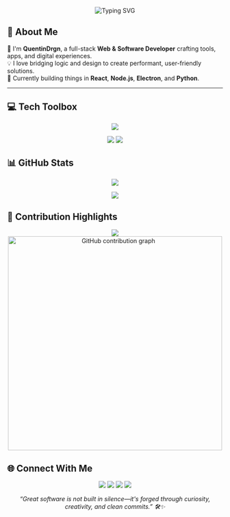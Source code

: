 <p align="center">
  <img src="https://readme-typing-svg.demolab.com?font=Fira+Code&size=26&pause=1000&color=ABDD22&center=true&vCenter=true&multiline=true&width=700&height=100&lines=Hi+I'm+QuentinDrgn+%F0%9F%92%BB;Web+%26+Software+Developer;Passionate+about+Clean+Code+%26+Creative+UX" alt="Typing SVG" />
</p>

## 👾 About Me

🎯 I'm **QuentinDrgn**, a full-stack **Web & Software Developer** crafting tools, apps, and digital experiences.  
💡 I love bridging logic and design to create performant, user-friendly solutions.  
🚀 Currently building things in **React**, **Node.js**, **Electron**, and **Python**.

---

## 💻 Tech Toolbox

<p align="center">
  <img src="https://skillicons.dev/icons?i=html,css,js,ts,react,nodejs,nextjs,php,python,java,mysql,postgres,git,figma&theme=light" />
</p>

<p align="center">
  <img src="https://img.shields.io/badge/Web-Development-865ff2?style=for-the-badge&logo=chrome&logoColor=white" />
  <img src="https://img.shields.io/badge/Software-Engineering-abdd22?style=for-the-badge&logo=linux&logoColor=black" />
</p>

## 📊 GitHub Stats

<p align="center">
  <img src="https://github-readme-stats.vercel.app/api?username=QuentinDrgn&show_icons=true&bg_color=000000&text_color=865ff2&icon_color=abdd22&title_color=abdd22&hide_border=true&border_radius=12" />
</p>

<p align="center">
  <img src="https://github-readme-streak-stats.herokuapp.com/?user=QuentinDrgn&theme=dark&hide_border=true&background=000000&ring=abdd22&fire=865ff2&currStreakLabel=abdd22" />
</p>

<!-- ✨ ANIMATED CONTRIBUTION (SVG ALTERNATIVE OR SKYLINE) -->
## 🌈 Contribution Highlights

<p align="center">
  <a href="https://skyline.github.com/QuentinDrgn">
    <img src="https://img.shields.io/badge/3D+GitHub+Skyline-865ff2?style=for-the-badge&logo=github&logoColor=white" />
  </a>
  <img src="https://raw.githubusercontent.com/denvercoder1/custom-icon-badges/dev/icons/github-contribution.gif" width="500" alt="GitHub contribution graph"/>
</p>

<!-- 📬 CONTACT -->
## 🌐 Connect With Me

<p align="center">
  <a href="https://quentindrgn.github.io"><img src="https://img.shields.io/badge/Portfolio-abdd22?style=for-the-badge&logo=firefox&logoColor=black" /></a>
  <a href="mailto:quentin.dorigny.pro@gmail.com"><img src="https://img.shields.io/badge/Email-865ff2?style=for-the-badge&logo=gmail&logoColor=white" /></a>
  <a href="https://linkedin.com/in/quentin-dorigny-29942a265/"><img src="https://img.shields.io/badge/LinkedIn-abdd22?style=for-the-badge&logo=linkedin&logoColor=black" /></a>
  <a href="https://github.com/QuentinDrgn"><img src="https://img.shields.io/badge/GitHub-865ff2?style=for-the-badge&logo=github&logoColor=white" /></a>
</p>

<!-- 🎇 FINAL QUOTE -->
<p align="center"><i>
“Great software is not built in silence—it's forged through curiosity, creativity, and clean commits.” 🛠️✨
</i></p>



